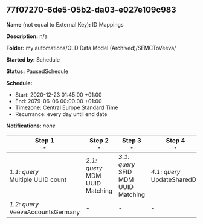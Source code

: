 ## 77f07270-6de5-05b2-da03-e027e109c983

**Name** (not equal to External Key)**:** ID Mappings

**Description:** n/a

**Folder:** my automations/OLD Data Model (Archived)/SFMCToVeeva/

**Started by:** Schedule

**Status:** PausedSchedule

**Schedule:**

* Start: 2020-12-23 01:45:00 +01:00
* End: 2079-06-06 00:00:00 +01:00
* Timezone: Central Europe Standard Time
* Recurrance: every day until end date

**Notifications:** _none_


| Step 1<br>_<small>-</small>_ | Step 2<br>_<small>-</small>_ | Step 3<br>_<small>-</small>_ | Step 4<br>_<small>-</small>_ |
| --- | --- | --- | --- |
| _1.1: query_<br>Multiple UUID count | _2.1: query_<br>MDM UUID Matching | _3.1: query_<br>SFID MDM UUID Matching | _4.1: query_<br>UpdateSharedDE |
| _1.2: query_<br>VeevaAccountsGermany | - | - | - |
